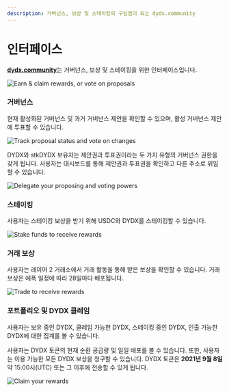 ```yaml
---
description: 거버넌스, 보상 및 스테이킹의 구심점이 되는 dydx.community
---
```


# 인터페이스

[**dydx.community**](https://dydx.community)는 거버넌스, 보상 및 스테이킹을 위한 인터페이스입니다.

![Earn & claim rewards, or vote on proposals](<.. /.gitbook/assets/image (73).png>)

### 거버넌스

현재 활성화된 거버넌스 및 과거 거버넌스 제안을 확인할 수 있으며, 활성 거버넌스 제안에 투표할 수 있습니다.

![Track proposal status and vote on changes](<.. /.gitbook/assets/image (13).png>)

DYDX와 stkDYDX 보유자는 제안권과 투표권이라는 두 가지 유형의 거버넌스 권한을 갖게 됩니다. 사용자는 대시보드를 통해 제안권과 투표권을 확인하고 다른 주소로 위임할 수 있습니다.

![Delegate your proposing and voting powers](<.. /.gitbook/assets/image (14).png>)

### 스테이킹

사용자는 스테이킹 보상을 받기 위해 USDC와 DYDX를 스테이킹할 수 있습니다.

![Stake funds to receive rewards](<.. /.gitbook/assets/image (15).png>)

### 거래 보상

사용자는 레이어 2 거래소에서 거래 활동을 통해 받은 보상을 확인할 수 있습니다. 거래 보상은 에폭 일정에 따라 28일마다 배포됩니다.

![Trade to receive rewards](<.. /.gitbook/assets/image (14) (1).png>)

### 포트폴리오 및 DYDX 클레임

사용자는 보유 중인 DYDX, 클레임 가능한 DYDX, 스테이킹 중인 DYDX, 인출 가능한 DYDX에 대한 집계를 볼 수 있습니다.

사용자는 DYDX 토큰의 현재 순환 공급량 및 일일 배포를 볼 수 있습니다. 또한, 사용자는 이용 가능한 모든 DYDX 보상을 청구할 수 있습니다. DYDX 토큰은 **2021년 9월 8일** 약 15:00시(UTC) 또는 그 이후에 전송할 수 있게 됩니다.

![Claim your rewards](<.. /.gitbook/assets/image (16).png>)
